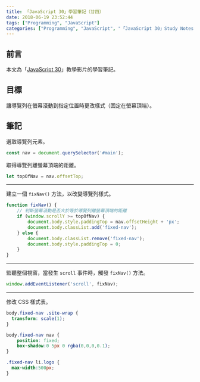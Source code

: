 ```yaml
---
title: 「JavaScript 30」學習筆記（廿四）
date: 2018-06-19 23:52:44
tags: ["Programming", "JavaScript"]
categories: ["Programming", "JavaScript", "「JavaScript 30」Study Notes"]
---
```


## 前言

本文為「[JavaScript 30](https://javascript30.com/)」教學影片的學習筆記。

## 目標

讓導覽列在螢幕滾動到指定位置時更改樣式（固定在螢幕頂端）。

## 筆記

選取導覽列元素。

```js
const nav = document.querySelector('#main');
```

取得導覽列離螢幕頂端的距離。

```js
let topOfNav = nav.offsetTop;
```

---

建立一個 `fixNav()` 方法，以改變導覽列樣式。

```js
function fixNav() {
    // 判斷螢幕滾動是否大於等於導覽列離螢幕頂端的距離
    if (window.scrollY >= topOfNav) {
        document.body.style.paddingTop = nav.offsetHeight + 'px';
        document.body.classList.add('fixed-nav');
    } else {
        document.body.classList.remove('fixed-nav');
        document.body.style.paddingTop = 0;
    }
}
```

---

監聽整個視窗，當發生 `scroll` 事件時，觸發 `fixNav()` 方法。

```js
window.addEventListener('scroll', fixNav);
```

---

修改 CSS 樣式表。

```css
body.fixed-nav .site-wrap {
  transform: scale(1);
}

body.fixed-nav nav {
    position: fixed;
    box-shadow:0 5px 0 rgba(0,0,0,0.1);
}

.fixed-nav li.logo {
  max-width:500px;
}
```
